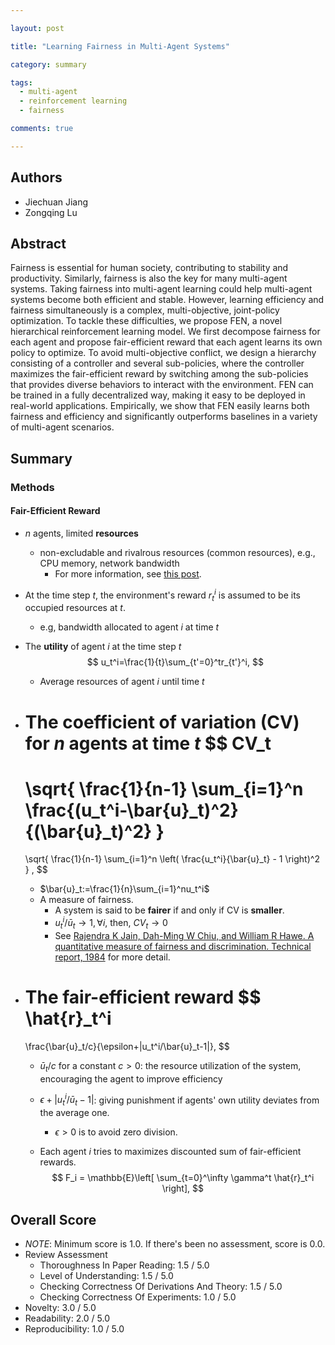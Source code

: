 ```yaml
---

layout: post

title: "Learning Fairness in Multi-Agent Systems"

category: summary

tags:
  - multi-agent
  - reinforcement learning
  - fairness

comments: true

---
```


## Authors
- Jiechuan Jiang
- Zongqing Lu

## Abstract
Fairness is essential for human society, contributing to stability and productivity. Similarly, fairness is also the key for many multi-agent systems. Taking fairness into multi-agent learning could help multi-agent systems become both efficient and stable. However, learning efficiency and fairness simultaneously is a complex, multi-objective, joint-policy optimization. To tackle these difficulties, we propose FEN, a novel hierarchical reinforcement learning model. We first decompose fairness for each agent and propose fair-efficient reward that each agent learns its own policy to optimize. To avoid multi-objective conflict, we design a hierarchy consisting of a controller and several sub-policies, where the controller maximizes the fair-efficient reward by switching among the sub-policies that provides diverse behaviors to interact with the environment. FEN can be trained in a fully decentralized way, making it easy to be deployed in real-world applications. Empirically, we show that FEN easily learns both fairness and efficiency and significantly outperforms baselines in a variety of multi-agent scenarios.

## Summary

### Methods

#### Fair-Efficient Reward

- $n$ agents, limited **resources**
  - non-excludable and rivalrous resources (common resources), e.g., CPU memory, network bandwidth
    - For more information, see [this post](https://www.reviewecon.com/rival-excludable).

- At the time step $t$, the environment's reward $r_t^i$ is assumed to be its occupied resources at $t$.
  - e.g, bandwidth allocated to agent $i$ at time $t$

- The **utility** of agent $i$ at the time step $t$
  $$
  u_t^i=\frac{1}{t}\sum_{t'=0}^tr_{t'}^i,
  $$
  - Average resources of agent $i$ until time $t$

- The **coefficient of variation (CV)** for $n$ agents at time $t$
  $$
  CV_t
  =
  \sqrt{
    \frac{1}{n-1}
    \sum_{i=1}^n
    \frac{(u_t^i-\bar{u}_t)^2}{(\bar{u}_t)^2}
  }
  =
  \sqrt{
    \frac{1}{n-1}
    \sum_{i=1}^n
    \left(
      \frac{u_t^i}{\bar{u}_t} - 1
    \right)^2
  }
  ,
  $$
  - $\bar{u}_t:=\frac{1}{n}\sum_{i=1}^nu_t^i$
  - A measure of fairness.
    - A system is said to be **fairer** if and only if CV is **smaller**.
    - $u_t^i/\bar{u}_t\rightarrow 1,\forall i$, then, $CV_t\rightarrow0$
    - See [Rajendra K Jain, Dah-Ming W Chiu, and William R Hawe. A quantitative measure of fairness and discrimination. Technical report, 1984](https://arxiv.org/abs/cs/9809099) for more detail.

- The **fair-efficient reward**
  $$
  \hat{r}_t^i
  =
  \frac{\bar{u}_t/c}{\epsilon+|u_t^i/\bar{u}_t-1|},
  $$

  - $\bar{u}_t/c$ for a constant $c>0$: the resource utilization of the system, encouraging the agent to improve efficiency
  - $\epsilon+|u_t^i/\bar{u}_t-1|$: giving punishment if agents' own utility deviates from the average one.
    - $\epsilon>0$ is to avoid zero division.

  - Each agent $i$ tries to maximizes discounted sum of fair-efficient rewards.
    $$
      F_i = \mathbb{E}\left[
        \sum_{t=0}^\infty \gamma^t \hat{r}_t^i
      \right],
    $$


## Overall Score
- *NOTE*: Minimum score is 1.0. If there's been no assessment, score is 0.0.
- Review Assessment
  - Thoroughness In Paper Reading: 1.5 / 5.0
  - Level of Understanding: 1.5 / 5.0
  - Checking Correctness Of Derivations And Theory: 1.5 / 5.0
  - Checking Correctness Of Experiments: 1.0 / 5.0
- Novelty: 3.0 / 5.0
- Readability: 2.0 / 5.0
- Reproducibility: 1.0 / 5.0

